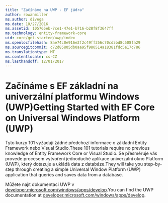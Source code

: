 ```yaml
---
title: "Začínáme na UWP - EF jádra"
author: rowanmiller
ms.author: divega
ms.date: 10/27/2016
ms.assetid: 105765eb-7ce1-47e1-b716-b28f8f3647ff
ms.technology: entity-framework-core
uid: core/get-started/uwp/index
ms.openlocfilehash: 8ae74c0e916e2f2c49ff356c70cd5bd8c508fa29
ms.sourcegitcommit: c72d85805db0aa95f980514a18381fdc5e17c786
ms.translationtype: MT
ms.contentlocale: cs-CZ
ms.lasthandoff: 12/01/2017
---
```

# <a name="getting-started-with-ef-core-on-universal-windows-platform-uwp"></a><span data-ttu-id="77cb9-102">Začínáme s EF základní na univerzální platformu Windows (UWP)</span><span class="sxs-lookup"><span data-stu-id="77cb9-102">Getting Started with EF Core on Universal Windows Platform (UWP)</span></span>

<span data-ttu-id="77cb9-103">Tyto kurzy 101 vyžadují žádné předchozí informace o základní Entity Framework nebo Visual Studio.</span><span class="sxs-lookup"><span data-stu-id="77cb9-103">These 101 tutorials require no previous knowledge of Entity Framework Core or Visual Studio.</span></span> <span data-ttu-id="77cb9-104">Se přesměruje vás provede procesem vytvoření jednoduché aplikace univerzální okno Platform (UWP), který dotazuje a ukládá data z databáze.</span><span class="sxs-lookup"><span data-stu-id="77cb9-104">They will take you step-by-step through creating a simple Universal Window Platform (UWP) application that queries and saves data from a database.</span></span>

<span data-ttu-id="77cb9-105">Můžete najít dokumentaci UWP v [developer.microsoft.com/windows/apps/develop](https://developer.microsoft.com/windows/apps/develop).</span><span class="sxs-lookup"><span data-stu-id="77cb9-105">You can find the UWP documentation at [developer.microsoft.com/windows/apps/develop](https://developer.microsoft.com/windows/apps/develop).</span></span>
